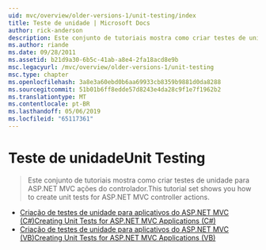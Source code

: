 ```yaml
---
uid: mvc/overview/older-versions-1/unit-testing/index
title: Teste de unidade | Microsoft Docs
author: rick-anderson
description: Este conjunto de tutoriais mostra como criar testes de unidade para ASP.NET MVC ações do controlador.
ms.author: riande
ms.date: 09/28/2011
ms.assetid: b21d9a30-6b5c-41ab-a8e4-2fa18acd8e9b
msc.legacyurl: /mvc/overview/older-versions-1/unit-testing
msc.type: chapter
ms.openlocfilehash: 3a8e3a60ebd0b6aa69933cb8359b9881d0da8288
ms.sourcegitcommit: 51b01b6ff8edde57d8243e4da28c9f1e7f1962b2
ms.translationtype: MT
ms.contentlocale: pt-BR
ms.lasthandoff: 05/06/2019
ms.locfileid: "65117361"
---
```

# <a name="unit-testing"></a><span data-ttu-id="99b50-103">Teste de unidade</span><span class="sxs-lookup"><span data-stu-id="99b50-103">Unit Testing</span></span>

> <span data-ttu-id="99b50-104">Este conjunto de tutoriais mostra como criar testes de unidade para ASP.NET MVC ações do controlador.</span><span class="sxs-lookup"><span data-stu-id="99b50-104">This tutorial set shows you how to create unit tests for ASP.NET MVC controller actions.</span></span>

- [<span data-ttu-id="99b50-105">Criação de testes de unidade para aplicativos do ASP.NET MVC (C#)</span><span class="sxs-lookup"><span data-stu-id="99b50-105">Creating Unit Tests for ASP.NET MVC Applications (C#)</span></span>](creating-unit-tests-for-asp-net-mvc-applications-cs.md)
- [<span data-ttu-id="99b50-106">Criação de testes de unidade para aplicativos do ASP.NET MVC (VB)</span><span class="sxs-lookup"><span data-stu-id="99b50-106">Creating Unit Tests for ASP.NET MVC Applications (VB)</span></span>](creating-unit-tests-for-asp-net-mvc-applications-vb.md)
